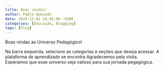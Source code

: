 ```yaml
---
title: Boas vindas!
author: Pablo Quezado
date: 2024-12-01 14:43:00 -0300
categories: [Educação, Blogging]
tags: [blog]
---
```


Boas vindas ao Universo Pedagógico!

Na barra esquerda, selecione as categorias e seções que deseja acessar. A plataforma de aprendizado se encontra
Agradecemos pela visita. Esperamos que esse universo seja valioso para sua jornada pegagógica.
